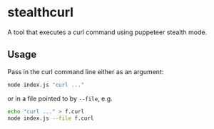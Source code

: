 # stealthcurl

 A tool that executes a curl command using puppeteer stealth mode. 

 ## Usage

 Pass in the curl command line either as an argument:
 
 ```bash
 node index.js "curl ..."
 ```
 
 or in a file pointed to by `--file`, e.g.

 ```bash
 echo "curl ..." > f.curl
 node index.js --file f.curl
 ```